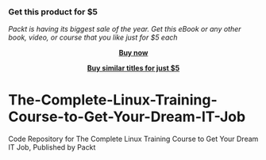 
### Get this product for $5

<i>Packt is having its biggest sale of the year. Get this eBook or any other book, video, or course that you like just for $5 each</i>


<b><p align='center'>[Buy now](https://packt.link/9781838981013)</p></b>


<b><p align='center'>[Buy similar titles for just $5](https://subscription.packtpub.com/search)</p></b>


# The-Complete-Linux-Training-Course-to-Get-Your-Dream-IT-Job
Code Repository for The Complete Linux Training Course to Get Your Dream IT Job, Published by Packt
